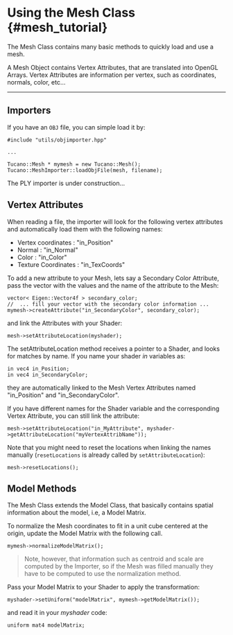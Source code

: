 Using the Mesh Class                         {#mesh_tutorial}
====================

The Mesh Class contains many basic methods to quickly load and use a mesh.

A Mesh Object contains Vertex Attributes, that are translated into OpenGL Arrays. Vertex Attributes are information per vertex, such as coordinates, normals, color, etc...

---

## Importers

If you have an `OBJ` file, you can simple load it by:

~~~~~~~~~~~~~~~~~~~~~~~~~~~~~~~~~~~~~~~~~~    
#include "utils/objimporter.hpp"

...

Tucano::Mesh * mymesh = new Tucano::Mesh();
Tucano::MeshImporter::loadObjFile(mesh, filename);
~~~~~~~~~~~~~~~~~~~~~~~~~~~~~~~~~~~~~~~~~~    

The PLY importer is under construction...


## Vertex Attributes

    
When reading a file, the importer will look for the following vertex attributes and automatically load them with the following names:

- Vertex coordinates : "in_Position"
- Normal : "in_Normal"
- Color : "in_Color"
- Texture Coordinates : "in_TexCoords"

To add a new attribute to your Mesh, lets say a Secondary Color Attribute, pass the vector with the values and the name of the attribute to the Mesh:

~~~~~~~~~~~~~~~~~~~~~~~~~~~~~~~~~~~~~~~~~~  
vector< Eigen::Vector4f > secondary_color;
//  ... fill your vector with the secondary color information ...
mymesh->createAttribute("in_SecondaryColor", secondary_color);
~~~~~~~~~~~~~~~~~~~~~~~~~~~~~~~~~~~~~~~~~~  

and link the Attributes with your Shader:

~~~~~~~~~~~~~~~~~~~~~~~~~~~~~~~~~~~~~~~~~~
mesh->setAttributeLocation(myshader);
~~~~~~~~~~~~~~~~~~~~~~~~~~~~~~~~~~~~~~~~~~

The setAttributeLocation method receives a pointer to a Shader, and looks for matches by name. If you name your shader *in* variables as:

~~~~~~~~~~~~~~~~~~~~~~~~~~~~~~~~~~~~~~~~~~
in vec4 in_Position;
in vec4 in_SecondaryColor;
~~~~~~~~~~~~~~~~~~~~~~~~~~~~~~~~~~~~~~~~~~
    
they are automatically linked to the Mesh Vertex Attributes named "in_Position" and "in_SecondaryColor".

If you have different names for the Shader variable and the corresponding Vertex Attribute, you can still link the attribute:
    
~~~~~~~~~~~~~~~~~~~~~~~~~~~~~~~~~~~~~~~~~~
mesh->setAttributeLocation("in_MyAttribute", myshader->getAttributeLocation("myVertexAttribName"));
~~~~~~~~~~~~~~~~~~~~~~~~~~~~~~~~~~~~~~~~~~

Note that you might need to reset the locations when linking the names manually (`resetLocations` is already called by `setAttributeLocation`):

~~~~~~~~~~~~~~~~~~~~~~~~~~~~~~~~~~~~~~~~~~
mesh->resetLocations();
~~~~~~~~~~~~~~~~~~~~~~~~~~~~~~~~~~~~~~~~~~


## Model Methods

The Mesh Class extends the Model Class, that basically contains spatial information about the model, i.e, a Model Matrix.
    
To normalize the Mesh coordinates to fit in a unit cube centered at the origin, update the Model Matrix with the following call.
~~~~~~~~~~~~~~~~~~~~~~~~~~~~~~~~~~~~~~~~~~
mymesh->normalizeModelMatrix();
~~~~~~~~~~~~~~~~~~~~~~~~~~~~~~~~~~~~~~~~~~
    
> Note, however, that information such as centroid and scale are computed by the Importer, so if the Mesh was filled manually they have to be computed to use the normalization method.

    
Pass your Model Matrix to your Shader to apply the transformation:

~~~~~~~~~~~~~~~~~~~~~~~~~~~~~~~~~~~~~~~~~~
myshader->setUniform("modelMatrix", mymesh->getModelMatrix());
~~~~~~~~~~~~~~~~~~~~~~~~~~~~~~~~~~~~~~~~~~
    
and read it in your *myshader* code:

~~~~~~~~~~~~~~~~~~~~~~~~~~~~~~~~~~~~~~~~~~
uniform mat4 modelMatrix;
~~~~~~~~~~~~~~~~~~~~~~~~~~~~~~~~~~~~~~~~~~
